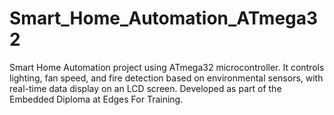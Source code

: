 # Smart_Home_Automation_ATmega32
Smart Home Automation project using ATmega32 microcontroller. It controls lighting, fan speed, and fire detection based on environmental sensors, with real-time data display on an LCD screen. Developed as part of the Embedded Diploma at Edges For Training.
